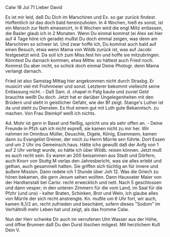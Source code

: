  Calw 18 Jul 71
Lieber David

Es ist mir leid, daß Du Dich im Marschiren und Ex. so gar zurück findest. Hoffentlich ist das doch bald hereinzuholen. In 4 Wochen, hieß es sonst, ist ein Mensch zur Noth einexercirt, in 6 Wochen wird die engl Miliz entlassen, die Basler glaub ich in 2 Monaten. Wenn Du einmal kommst (ei Alex sei hier auf 4 Tage höre ich gerade) mußst Du doch einmal zeigen, was denn am Marschiren so schwer ist. Und zwar hoffe ich, Du kommst auch bald auf einen Besuch, etwa wenn Mama von Wildb zurück ist, was auf Jacobi festgesetzt wird. Da soll ich zum Miss.fest hin und hoffe sie mitzubringen. Könntest Du darnach kommen, etwa Mittw. so hättest auch Fried noch. Kommst Du aber nicht, so schick doch einmal Deine Photogr. denn Mama verlangt darnach.

Fried ist also Samstag Mittag hier angekommen nicht durch Strasbg. Er musicirt viel mit Frohnmeier und sonst. Letzterer bekommt vielleicht seine Entlassung nicht. - Daß Sam. d. chapel in Palg baute und zuviel Geld brauchte weißt Du doch. Jetzt hat er darüber Ungelegenheiten mit den Brüdern und steht in geistlicher Gefahr, wie der Bf zeigt. Stange's Luther ist da und steht zu Diensten. Es thut einem gut mit Luth gute Bekanntsch. zu machen. Von Frau Steinkpf weiß ich nichts.

Ad. Mohr ist gern in Basel und fleißig, spricht uns als sehr offen an. - Deine Freunde in Pfzh sah ich nicht expreß, sie kamen nicht zu mir her. Wir nahmen im Omnibus Müller, Deuschle, Digele, König, Eisenmann, kamen dann zu Evangelist Greiner, der mich zu Herrn Mürrle sen führte. Dort Essen und um 2 Uhr ins Gemeinsch.haus. Hätte ichs gewußt daß der Anfg von 1 auf 2 Uhr verlegt wurde, so hätte ich über Wildb. reisen können. Jetzt muß es auch recht sein. Es waren an 200 beisammen aus Stadt und Dörfern, auch Knorr von Stuttg M verlas den Jahresbericht, was sie alles erlebt und gethan, auch gesammelt hatten. Sie griffen sich tüchtig an für innere und äußere Mission. Dann redete ich 1 Stunde über Joh 12. Was die Griech zu hören bekamen, die gern Jesum sehen wollten. Dann Hausvater Maier von der Hardtanstalt bei Carlsr. recht erwecklich und nett. Nach 5 geschlossen und dann vesper; in den unteren Zimmern für die vom Land, im Saal für die Pfzhr (und uns) - kalter Braten, Schinken, Brot und Wein, ich glaube alles von Mürrle der sich recht anstrengte. Kn. mußte um 6 Uhr fort, wir auch, kamen 9_1/2 an, recht zufrieden und beschämt, sofern dieses "Sodom" im Verhältniß mehr Leben hat und zeigt, als das fromme Calw.

Nun der Herr schenke Dir auch im verrufenen Ulm Wasser aus der Höhe, und öffne Brunnen daß Du den Durst löschen mögest. Mit herzlichem Kuß  Dein V.
